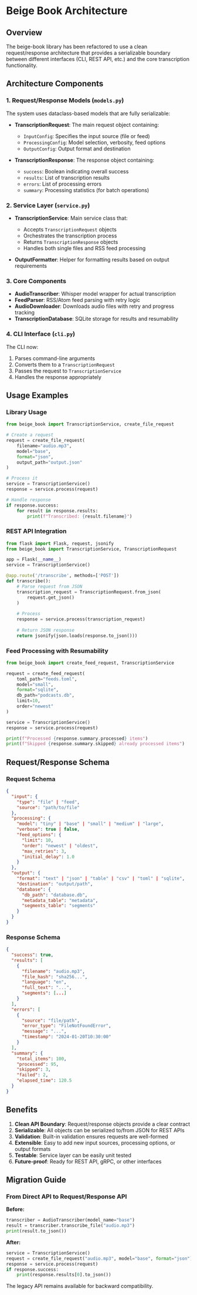 # Beige Book Architecture

## Overview

The beige-book library has been refactored to use a clean request/response architecture that provides a serializable boundary between different interfaces (CLI, REST API, etc.) and the core transcription functionality.

## Architecture Components

### 1. Request/Response Models (`models.py`)

The system uses dataclass-based models that are fully serializable:

- **TranscriptionRequest**: The main request object containing:
  - `InputConfig`: Specifies the input source (file or feed)
  - `ProcessingConfig`: Model selection, verbosity, feed options
  - `OutputConfig`: Output format and destination

- **TranscriptionResponse**: The response object containing:
  - `success`: Boolean indicating overall success
  - `results`: List of transcription results
  - `errors`: List of processing errors
  - `summary`: Processing statistics (for batch operations)

### 2. Service Layer (`service.py`)

- **TranscriptionService**: Main service class that:
  - Accepts `TranscriptionRequest` objects
  - Orchestrates the transcription process
  - Returns `TranscriptionResponse` objects
  - Handles both single files and RSS feed processing

- **OutputFormatter**: Helper for formatting results based on output requirements

### 3. Core Components

- **AudioTranscriber**: Whisper model wrapper for actual transcription
- **FeedParser**: RSS/Atom feed parsing with retry logic
- **AudioDownloader**: Downloads audio files with retry and progress tracking
- **TranscriptionDatabase**: SQLite storage for results and resumability

### 4. CLI Interface (`cli.py`)

The CLI now:
1. Parses command-line arguments
2. Converts them to a `TranscriptionRequest`
3. Passes the request to `TranscriptionService`
4. Handles the response appropriately

## Usage Examples

### Library Usage

```python
from beige_book import TranscriptionService, create_file_request

# Create a request
request = create_file_request(
    filename="audio.mp3",
    model="base",
    format="json",
    output_path="output.json"
)

# Process it
service = TranscriptionService()
response = service.process(request)

# Handle response
if response.success:
    for result in response.results:
        print(f"Transcribed: {result.filename}")
```

### REST API Integration

```python
from flask import Flask, request, jsonify
from beige_book import TranscriptionService, TranscriptionRequest

app = Flask(__name__)
service = TranscriptionService()

@app.route('/transcribe', methods=['POST'])
def transcribe():
    # Parse request from JSON
    transcription_request = TranscriptionRequest.from_json(
        request.get_json()
    )
    
    # Process
    response = service.process(transcription_request)
    
    # Return JSON response
    return jsonify(json.loads(response.to_json()))
```

### Feed Processing with Resumability

```python
from beige_book import create_feed_request, TranscriptionService

request = create_feed_request(
    toml_path="feeds.toml",
    model="small",
    format="sqlite",
    db_path="podcasts.db",
    limit=10,
    order="newest"
)

service = TranscriptionService()
response = service.process(request)

print(f"Processed {response.summary.processed} items")
print(f"Skipped {response.summary.skipped} already processed items")
```

## Request/Response Schema

### Request Schema

```json
{
  "input": {
    "type": "file" | "feed",
    "source": "path/to/file"
  },
  "processing": {
    "model": "tiny" | "base" | "small" | "medium" | "large",
    "verbose": true | false,
    "feed_options": {
      "limit": 10,
      "order": "newest" | "oldest",
      "max_retries": 3,
      "initial_delay": 1.0
    }
  },
  "output": {
    "format": "text" | "json" | "table" | "csv" | "toml" | "sqlite",
    "destination": "output/path",
    "database": {
      "db_path": "database.db",
      "metadata_table": "metadata",
      "segments_table": "segments"
    }
  }
}
```

### Response Schema

```json
{
  "success": true,
  "results": [
    {
      "filename": "audio.mp3",
      "file_hash": "sha256...",
      "language": "en",
      "full_text": "...",
      "segments": [...]
    }
  ],
  "errors": [
    {
      "source": "file/path",
      "error_type": "FileNotFoundError",
      "message": "...",
      "timestamp": "2024-01-20T10:30:00"
    }
  ],
  "summary": {
    "total_items": 100,
    "processed": 95,
    "skipped": 3,
    "failed": 2,
    "elapsed_time": 120.5
  }
}
```

## Benefits

1. **Clean API Boundary**: Request/response objects provide a clear contract
2. **Serializable**: All objects can be serialized to/from JSON for REST APIs
3. **Validation**: Built-in validation ensures requests are well-formed
4. **Extensible**: Easy to add new input sources, processing options, or output formats
5. **Testable**: Service layer can be easily unit tested
6. **Future-proof**: Ready for REST API, gRPC, or other interfaces

## Migration Guide

### From Direct API to Request/Response API

**Before:**
```python
transcriber = AudioTranscriber(model_name="base")
result = transcriber.transcribe_file("audio.mp3")
print(result.to_json())
```

**After:**
```python
service = TranscriptionService()
request = create_file_request("audio.mp3", model="base", format="json")
response = service.process(request)
if response.success:
    print(response.results[0].to_json())
```

The legacy API remains available for backward compatibility.